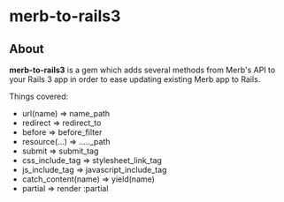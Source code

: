 # merb-to-rails3

## About

**merb-to-rails3** is a gem which adds several methods from Merb's API to your Rails 3 app in order to ease updating existing Merb app to Rails.

Things covered:

 * url(name) => name_path
 * redirect => redirect_to
 * before => before_filter
 * resource(...) => ....._path
 * submit => submit_tag
 * css_include_tag => stylesheet_link_tag
 * js_include_tag => javascript_include_tag
 * catch_content(name) => yield(name)
 * partial => render :partial
